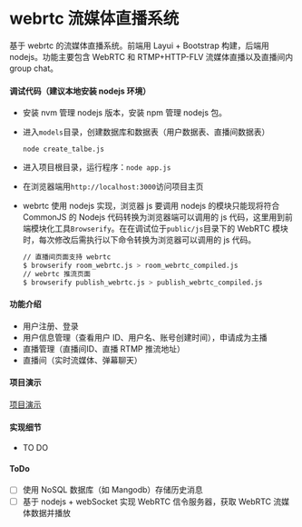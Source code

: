 # webrtc 流媒体直播系统

基于 webrtc 的流媒体直播系统。前端用 Layui + Bootstrap 构建，后端用 nodejs。功能主要包含 WebRTC 和 RTMP+HTTP-FLV 流媒体直播以及直播间内 group chat。

#### 调试代码（建议本地安装 nodejs 环境）

- 安装 nvm 管理 nodejs 版本，安装 npm 管理 nodejs 包。

- 进入`models`目录，创建数据库和数据表（用户数据表、直播间数据表）

  ```shell
  node create_talbe.js
  ```

- 进入项目根目录，运行程序：`node app.js`

- 在浏览器端用`http://localhost:3000`访问项目主页

- webrtc 使用 nodejs 实现，浏览器 js 要调用 nodejs 的模块只能现将符合 CommonJS 的 Nodejs 代码转换为浏览器端可以调用的 js 代码，这里用到前端模块化工具`Browserify`。在在调试位于`public/js`目录下的 WebRTC 模块时，每次修改后需执行以下命令转换为浏览器可以调用的 js 代码。

  ```sh
  // 直播间页面支持 webrtc
  $ browserify room_webrtc.js > room_webrtc_compiled.js
  // webrtc 推流页面
  $ browserify publish_webrtc.js > publish_webrtc_compiled.js
  ```

#### 功能介绍

- 用户注册、登录
- 用户信息管理（查看用户 ID、用户名、账号创建时间），申请成为主播
- 直播管理（直播间ID、直播 RTMP 推流地址）
- 直播间（实时流媒体、弹幕聊天）

#### 项目演示

[项目演示](./doc/demo.md)

#### 实现细节

- TO DO

#### ToDo

- [ ] 使用 NoSQL 数据库（如 Mangodb）存储历史消息
- [ ] 基于 nodejs + webSocket 实现 WebRTC 信令服务器，获取 WebRTC 流媒体数据并播放
